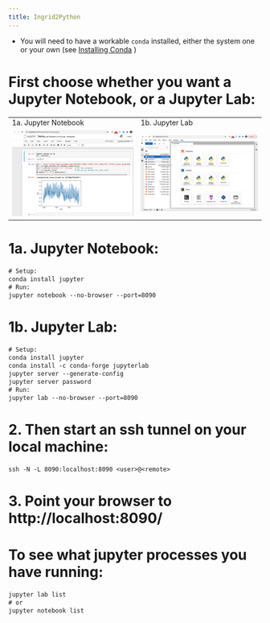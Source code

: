 ```yaml
---
title: Ingrid2Python
---
```


- You will need to have a workable `conda` installed, either the system one or your own (see [Installing Conda](/ingrid2python/pages/install_conda.html) )

# First choose whether you want a Jupyter Notebook, or a Jupyter Lab:

<table>
  <tr><td>1a. Jupyter Notebook</td><td>1b. Jupyter Lab</td></tr>
  <tr><td><img width=500 src="../assets/imgs/JupyterNotebook.png"></td><td><img width=500 src="../assets/imgs/JupyterLab.png"></td></tr>
</table>

# 1a. Jupyter Notebook:
```
# Setup:
conda install jupyter
# Run:
jupyter notebook --no-browser --port=8090
```


# 1b. Jupyter Lab:
```
# Setup:
conda install jupyter
conda install -c conda-forge jupyterlab
jupyter server --generate-config
jupyter server password
# Run:
jupyter lab --no-browser --port=8090 
```
  

# 2. Then start an ssh tunnel on your local machine:
```
ssh -N -L 8090:localhost:8090 <user>@<remote>
```

# 3. Point your browser to http://localhost:8090/


# To see what jupyter processes you have running:
```
jupyter lab list
# or
jupyter notebook list
```


